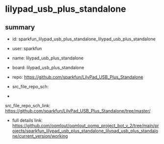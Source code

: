# lilypad_usb_plus_standalone
 
## summary 
* id: sparkfun_lilypad_usb_plus_standalone_lilypad_usb_plus_standalone
* user: sparkfun
* name: lilypad_usb_plus_standalone
* board: lilypad_usb_plus_standalone
* repo: https://github.com/sparkfun/LilyPad_USB_Plus_Standalone



* src_file_repo_sch: 
*
 src_file_repo_sch_link: https://github.com/sparkfun/LilyPad_USB_Plus_Standalone/tree/master/
* full details link: https://github.com/oomlout/oomlout_oomp_project_bot_v_2/tree/main/projects/sparkfun_lilypad_usb_plus_standalone_lilypad_usb_plus_standalone/current_version/working  






